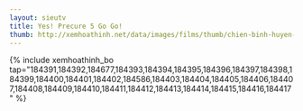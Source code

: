 ```yaml
---
layout: sieutv
title: Yes! Precure 5 Go Go!
thumb: http://xemhoathinh.net/data/images/films/thumb/chien-binh-huyen-thoai-yes-precure-5-go-go-2010.jpg
---
```

{% include xemhoathinh_bo tap="184391,184392,184677,184393,184394,184395,184396,184397,184398,184399,184400,184401,184402,184586,184403,184404,184405,184406,184407,184408,184409,184410,184411,184412,184413,184414,184415,184416,184417" %} 
